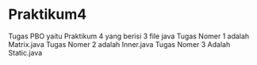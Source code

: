# Praktikum4
Tugas PBO yaitu Praktikum 4 yang berisi 3 file java
Tugas Nomer 1 adalah Matrix.java
Tugas Nomer 2 adalah Inner.java
Tugas Nomer 3 Adalah Static.java
